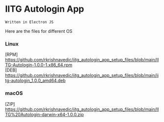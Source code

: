 # IITG Autologin App

`Written in Electron JS`

Here are the files for different OS

### Linux
[RPM] https://github.com/rkrishnavedic/iitg_autologin_app_setup_files/blob/main/IITG-Autologin-1.0.0-1.x86_64.rpm
<br/>
[DEB] https://github.com/rkrishnavedic/iitg_autologin_app_setup_files/blob/main/iitg-autologin_1.0.0_amd64.deb

### macOS
[ZIP] https://github.com/rkrishnavedic/iitg_autologin_app_setup_files/blob/main/IITG%20Autologin-darwin-x64-1.0.0.zip
